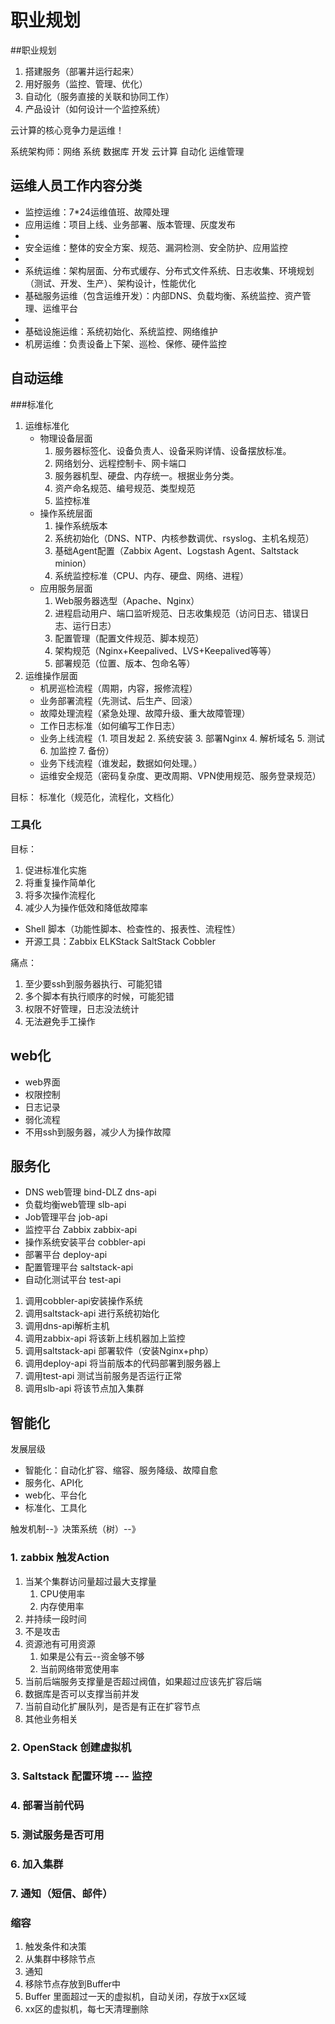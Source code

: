 # 职业规划

##职业规划

1. 搭建服务（部署并运行起来）
2. 用好服务（监控、管理、优化）
3. 自动化（服务直接的关联和协同工作）
4. 产品设计（如何设计一个监控系统）

云计算的核心竞争力是运维！

系统架构师：网络 系统 数据库 开发 云计算 自动化 运维管理

## 运维人员工作内容分类

* 监控运维：7*24运维值班、故障处理
* 应用运维：项目上线、业务部署、版本管理、灰度发布
* ​
* 安全运维：整体的安全方案、规范、漏洞检测、安全防护、应用监控
* ​
* 系统运维：架构层面、分布式缓存、分布式文件系统、日志收集、环境规划（测试、开发、生产）、架构设计，性能优化
* 基础服务运维（包含运维开发）：内部DNS、负载均衡、系统监控、资产管理、运维平台
* ​
* 基础设施运维：系统初始化、系统监控、网络维护
* 机房运维：负责设备上下架、巡检、保修、硬件监控


## 自动运维

###标准化

1. 运维标准化
   * 物理设备层面
     1. 服务器标签化、设备负责人、设备采购详情、设备摆放标准。
     2. 网络划分、远程控制卡、网卡端口
     3. 服务器机型、硬盘、内存统一。根据业务分类。
     4. 资产命名规范、编号规范、类型规范
     5. 监控标准
   * 操作系统层面
     1. 操作系统版本
     2. 系统初始化（DNS、NTP、内核参数调优、rsyslog、主机名规范）
     3. 基础Agent配置（Zabbix Agent、Logstash Agent、Saltstack minion）
     4. 系统监控标准（CPU、内存、硬盘、网络、进程）
   * 应用服务层面
     1. Web服务器选型（Apache、Nginx）
     2. 进程启动用户、端口监听规范、日志收集规范（访问日志、错误日志、运行日志）
     3. 配置管理（配置文件规范、脚本规范）
     4. 架构规范（Nginx+Keepalived、LVS+Keepalived等等）
     5. 部署规范（位置、版本、包命名等）
2. 运维操作层面
   * 机房巡检流程（周期，内容，报修流程）
   * 业务部署流程（先测试、后生产、回滚）
   * 故障处理流程（紧急处理、故障升级、重大故障管理）
   * 工作日志标准（如何编写工作日志）
   * 业务上线流程（1. 项目发起 2. 系统安装 3. 部署Nginx 4. 解析域名 5. 测试 6. 加监控 7. 备份）
   * 业务下线流程（谁发起，数据如何处理。）
   * 运维安全规范（密码复杂度、更改周期、VPN使用规范、服务登录规范）

目标： 标准化（规范化，流程化，文档化）

### 工具化

目标：

1. 促进标准化实施
2. 将重复操作简单化
3. 将多次操作流程化
4. 减少人为操作低效和降低故障率

* Shell 脚本（功能性脚本、检查性的、报表性、流程性）
* 开源工具：Zabbix  ELKStack SaltStack Cobbler

痛点：

1. 至少要ssh到服务器执行、可能犯错
2. 多个脚本有执行顺序的时候，可能犯错
3. 权限不好管理，日志没法统计
4. 无法避免手工操作

## web化

* web界面
* 权限控制
* 日志记录
* 弱化流程
* 不用ssh到服务器，减少人为操作故障

## 服务化

* DNS web管理 bind-DLZ dns-api
* 负载均衡web管理  slb-api
* Job管理平台 job-api
* 监控平台 Zabbix zabbix-api
* 操作系统安装平台  cobbler-api
* 部署平台 deploy-api
* 配置管理平台 saltstack-api
* 自动化测试平台 test-api

1. 调用cobbler-api安装操作系统
2. 调用saltstack-api 进行系统初始化
3. 调用dns-api解析主机
4. 调用zabbix-api 将该新上线机器加上监控
5. 调用saltstack-api 部署软件（安装Nginx+php）
6. 调用deploy-api 将当前版本的代码部署到服务器上
7. 调用test-api 测试当前服务是否运行正常
8. 调用slb-api 将该节点加入集群

## 智能化

发展层级

* 智能化：自动化扩容、缩容、服务降级、故障自愈
* 服务化、API化
*  web化、平台化
* 标准化、工具化

触发机制--》决策系统（树）--》

### 1. zabbix 触发Action

1. 当某个集群访问量超过最大支撑量
   1. CPU使用率
   2. 内存使用率
2. 并持续一段时间
3. 不是攻击
4. 资源池有可用资源
   1. 如果是公有云--资金够不够
   2. 当前网络带宽使用率
5. 当前后端服务支撑量是否超过阀值，如果超过应该先扩容后端
6. 数据库是否可以支撑当前并发
7. 当前自动化扩展队列，是否是有正在扩容节点
8. 其他业务相关

### 2. OpenStack 创建虚拟机

### 3. Saltstack 配置环境 --- 监控

### 4. 部署当前代码

### 5. 测试服务是否可用

### 6. 加入集群

### 7. 通知（短信、邮件）

### 缩容

1. 触发条件和决策
2. 从集群中移除节点
3. 通知
4. 移除节点存放到Buffer中
5. Buffer 里面超过一天的虚拟机，自动关闭，存放于xx区域
6. xx区的虚拟机，每七天清理删除